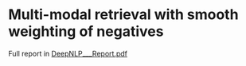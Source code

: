 # Multi-modal retrieval with smooth weighting of negatives

Full report in [DeepNLP___Report.pdf ](DeepNLP___Report.pdf)
